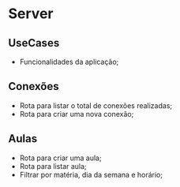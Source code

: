 # Server

## UseCases

- Funcionalidades da aplicação;

## Conexões

- Rota para listar o total de conexões realizadas;
- Rota para criar uma nova conexão;
  
## Aulas

- Rota para criar uma aula;
- Rota para listar aula;
- Filtrar por matéria, dia da semana e horário;
